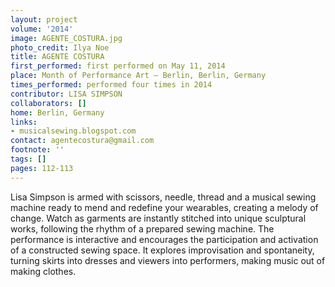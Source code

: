 ```yaml
---
layout: project
volume: '2014'
image: AGENTE_COSTURA.jpg
photo_credit: Ilya Noe
title: AGENTE COSTURA
first_performed: first performed on May 11, 2014
place: Month of Performance Art – Berlin, Berlin, Germany
times_performed: performed four times in 2014
contributor: LISA SIMPSON
collaborators: []
home: Berlin, Germany
links:
- musicalsewing.blogspot.com
contact: agentecostura@gmail.com
footnote: ''
tags: []
pages: 112-113
---
```


Lisa Simpson is armed with scissors, needle, thread and a musical sewing machine ready to mend and redefine your wearables, creating a melody of change. Watch as garments are instantly stitched into unique sculptural works, following the rhythm of a prepared sewing machine. The performance is interactive and encourages the participation and activation of a constructed sewing space. It explores improvisation and spontaneity, turning skirts into dresses and viewers into performers, making music out of making clothes.
